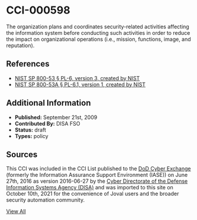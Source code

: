 # CCI-000598

The organization plans and coordinates security-related activities affecting the information system before conducting such activities in order to reduce the impact on organizational operations (i.e., mission, functions, image, and reputation).

## References ##

* [NIST SP 800-53 § PL-6, version 3, created by NIST](http://csrc.nist.gov/publications/PubsSPs.html)
* [NIST SP 800-53A § PL-6.1, version 1, created by NIST](http://csrc.nist.gov/publications/PubsSPs.html)


## Additional Information ##

* **Published:** September 21st, 2009
* **Contributed By:** DISA FSO
* **Status:** draft
* **Types:** policy

## Sources ##

This CCI was included in the CCI List published to the [DoD Cyber Exchange](https://public.cyber.mil/stigs/cci/)
(formerly the Information Assurance Support Environment (IASE)) on June 27th, 2016 as version
2016-06-27 by the [Cyber Directorate of the Defense Information Systems Agency (DISA)](https://public.cyber.mil/about-cyber/)
and was imported to this site on October 10th, 2021 for the convenience of Joval users and the broader
security automation community.

[View All](../README.md)
